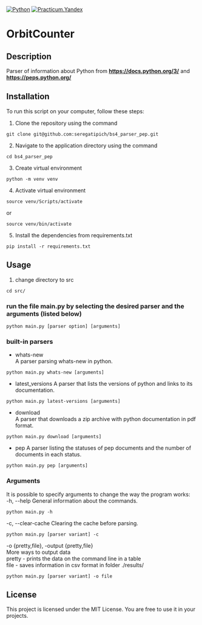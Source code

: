 [![Python](https://img.shields.io/badge/-Python-464646?style=flat&logo=Python&logoColor=56C0C0&color=008080)](https://www.python.org/)
[![Practicum.Yandex](https://img.shields.io/badge/-Practicum.Yandex-464646?style=flat&logo=Practicum.Yandex&logoColor=56C0C0&color=008080)](https://practicum.yandex.ru/)
# OrbitCounter
## Description
Parser of information about Python from **https://docs.python.org/3/** and **https://peps.python.org/**

## Installation

To run this script on your computer, follow these steps:

1. Clone the repository using the command
```
git clone git@github.com:seregatipich/bs4_parser_pep.git
``` 
2. Navigate to the application directory using the command
```
cd bs4_parser_pep
``` 
3. Create virtual environment
```
python -m venv venv
```
4. Activate virtual environment
```
source venv/Scripts/activate
```
or
```
source venv/bin/activate
```
5. Install the dependencies from requirements.txt
```
pip install -r requirements.txt
```

## Usage

1. change directory to src
```
cd src/
```
### run the file main.py by selecting the desired parser and the arguments (listed below)
```
python main.py [parser option] [arguments]
```
### built-in parsers
- whats-new   
A parser parsing whats-new in python.
```
python main.py whats-new [arguments]
```
- latest_versions
A parser that lists the versions of python and links to its documentation.
```
python main.py latest-versions [arguments]
```
- download   
A parser that downloads a zip archive with python documentation in pdf format.
```
python main.py download [arguments]
```
- pep
A parser listing the statuses of pep documents
and the number of documents in each status. 
```
python main.py pep [arguments]
```
### Arguments
It is possible to specify arguments to change the way the program works:   
-h, --help
General information about the commands.
```
python main.py -h
```
-c, --clear-cache
Clearing the cache before parsing.
```
python main.py [parser variant] -c
```
-o {pretty,file}, -output {pretty,file}   
More ways to output data   
pretty - prints the data on the command line in a table   
file - saves information in csv format in folder ./results/
```
python main.py [parser variant] -o file
```

## License

This project is licensed under the MIT License. You are free to use it in your projects.